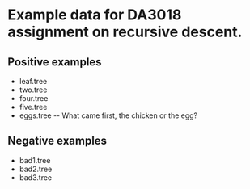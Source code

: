 # Example data for DA3018 assignment on recursive descent.

## Positive examples

* leaf.tree
* two.tree
* four.tree
* five.tree
* eggs.tree -- What came first, the chicken or the egg?

## Negative examples

* bad1.tree
* bad2.tree
* bad3.tree
